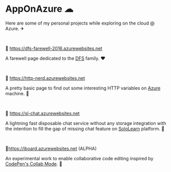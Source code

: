 # AppOnAzure ☁
Here are some of my personal projects while exploring on the cloud @ Azure. ✈

<br />

🔗 https://dfs-farewell-2016.azurewebsites.net

A farewell page dedicated to the [DFS](http://www.dynafront.com/) family. ❤

<br />

🔗 https://http-nerd.azurewebsites.net

A pretty basic page to find out some interesting HTTP variables on [Azure](https://azure.microsoft.com) machine. 🔎

<br />

🔗 https://sl-chat.azurewebsites.net

A lightning fast disposable chat service without any storage integration with the intention to fill the gap of missing chat feature on [SoloLearn](https://www.sololearn.com/) platform. 💬

<br />

🔗https://iboard.azurewebsites.net (ALPHA)

An experimental work to enable collaborative code editing inspired by [CodePen's Collab Mode](https://blog.codepen.io/documentation/pro-features/collab-mode/). 🤝
